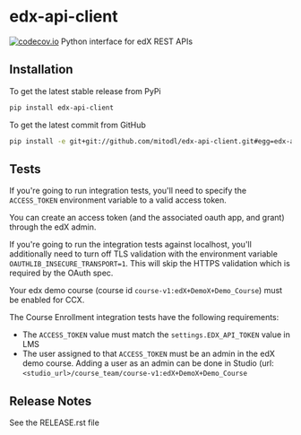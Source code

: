 # edx-api-client
[![codecov.io](https://codecov.io/github/mitodl/edx-api-client/coverage.svg?branch=master)](https://codecov.io/github/mitodl/edx-api-client?branch=master)
Python interface for edX REST APIs

## Installation

To get the latest stable release from PyPi

```bash
pip install edx-api-client
```

To get the latest commit from GitHub

```bash
pip install -e git+git://github.com/mitodl/edx-api-client.git#egg=edx-api-client
```


## Tests

If you're going to run integration tests, you'll need to specify the
`ACCESS_TOKEN` environment variable to a valid access token.

You can create an access token (and the associated oauth app, and
grant) through the edX admin.

If you're going to run the integration tests against localhost, you'll
additionally need to turn off TLS validation with the environment
variable `OAUTHLIB_INSECURE_TRANSPORT=1`. This will skip the HTTPS
validation which is required by the OAuth spec.

Your edx demo course (course id `course-v1:edX+DemoX+Demo_Course`)
must be enabled for CCX.

The Course Enrollment integration tests have the following requirements:
- The `ACCESS_TOKEN` value must match the `settings.EDX_API_TOKEN` value in LMS
- The user assigned to that `ACCESS_TOKEN` must be an admin in the edX demo course.
  Adding a user as an admin can be done in Studio (url: `<studio_url>/course_team/course-v1:edX+DemoX+Demo_Course`

## Release Notes

See the RELEASE.rst file
